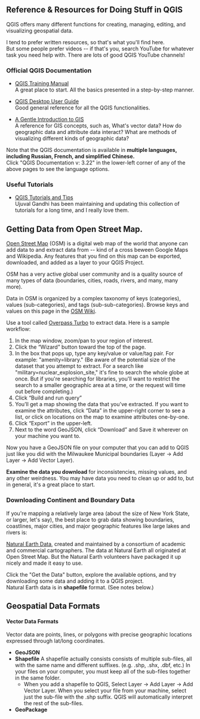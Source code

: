 ## Reference & Resources for Doing Stuff in QGIS

QGIS offers many different functions for creating, managing, editing, and visualizing geospatial data.   

I tend to prefer written resources, so that's what you'll find here.  
But some people prefer videos -- if that's you, search YouTube for whatever task you need help with. There are lots of good QGIS YouTube channels!

### Official QGIS Documentation  

* [QGIS Training Manual](https://docs.qgis.org/3.22/en/docs/training_manual/index.html)  
A great place to start. All the basics presented in a step-by-step manner. 

* [QGIS Desktop User Guide](https://docs.qgis.org/3.22/en/docs/user_manual/index.html)  
Good general reference for all the QGIS functionalities.  

* [A Gentle Introduction to GIS](https://docs.qgis.org/3.22/en/docs/gentle_gis_introduction/index.html)  
A reference for GIS concepts, such as, What's vector data? How do geographic data and attribute data interact? What are methods of visualizing different kinds of geographic data?  

Note that the QGIS documentation is available in **multiple languages, including Russian, French, and simplified Chinese.**  
Click "QGIS Documentation v: 3.22" in the lower-left corner of any of the above pages to see the language options.  

### Useful Tutorials  

* [QGIS Tutorials and Tips](https://www.qgistutorials.com/en/#)  
Ujuval Gandhi has been maintaining and updating this collection of tutorials for a long time, and I really love them.  

## Getting Data from Open Street Map.  

[Open Street Map](https://www.openstreetmap.org) (OSM) is a digital web map of the world that anyone can add data to and extract data from -- kind of a cross beween Google Maps and Wikipedia. Any features that you find on this map can be exported, downloaded, and added as a layer to your QGIS Project.  

OSM has a very active global user community and is a quality source of many types of data (boundaries, cities, roads, rivers, and many, many more).  

Data in OSM is organized by a complex taxonomy of keys (categories), values (sub-categories), and tags (sub-sub-categories). Browse keys and values on this page in the [OSM Wiki](https://wiki.openstreetmap.org/wiki/Map_features). 

Use a tool called [Overpass Turbo](https://overpass-turbo.eu/) to extract data. Here is a sample workflow:  
  1. In the map window, zoom/pan to your region of interest.  
  2. Click the “Wizard” button toward the top of the page.
  3. In the box that pops up, type any key/value or value/tag pair. For example: "amenity=library." (Be aware of the potential size of the dataset that you attempt to extract. For a search like "military=nuclear_explosion_site," it's fine to search the whole globe at once. But if you're searching for libraries, you'll want to restrict the search to a smaller geographic area at a time, or the request will time out before completing.)
  4. Click “Build and run query”
  5. You’ll get a map showing the data that you've extracted. If you want to examine the attributes, click “Data” in the upper-right corner to see a list, or click on locations on the map to examine attributes one-by-one.
  6. Click “Export” in the upper-left.
  7. Next to the word GeoJSON, click “Download” and Save it wherever on your machine you want to.
 
Now you have a GeoJSON file on your computer that you can add to QGIS just like you did with the Milwaukee Municipal boundaries (Layer -> Add Layer -> Add Vector Layer).  

**Examine the data you download** for inconsistencies, missing values, and any other weirdness. You may have data you need to clean up or add to, but in general, it's a great place to start. 
  
### Downloading Continent and Boundary Data  
  
If you're mapping a relatively large area (about the size of New York State, or larger, let's say), the best place to grab data showing boundaries, coastlines, major cities, and major geographic features like large lakes and rivers is:  

[Natural Earth Data](https://www.naturalearthdata.com/), created and maintained by a consortium of academic and commercial cartographers. The data at Natural Earth all originated at Open Street Map. But the Natural Earth volunteers have packaged it up nicely and made it easy to use.  

Click the "Get the Data" button, explore the available options, and try downloading some data and adding it to a QGIS project.  
Natural Earth data is in **shapefile** format. (See notes below.)  

## Geospatial Data Formats  
  
#### Vector Data Formats  

Vector data are points, lines, or polygons with precise geographic locations expressed through lat/long coordinates.
  
* **GeoJSON**
* **Shapefile** A shapefile actually consists consists of multiple sub-files, all with the same name and different suffixes. (e.g. .shp, .shx, .dbf, etc.) In your files on your computer, you must keep all of the sub-files together in the same folder.  
  * When you add a shapefile to QGIS, Select Layer -> Add Layer -> Add Vector Layer. When you select your file from your machine, select just the sub-file with the .shp suffix. QGIS will automatically interpret the rest of the sub-files.  
 * **GeoPackage**  

